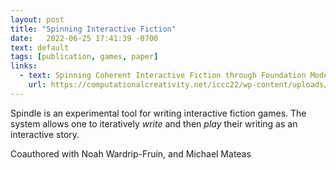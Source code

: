 ```yaml
---
layout: post
title: "Spinning Interactive Fiction"
date:   2022-06-25 17:41:39 -0700
text: default
tags: [publication, games, paper]
links:
  - text: Spinning Coherent Interactive Fiction through Foundation Model Prompts in ICCC '22
    url: https://computationalcreativity.net/iccc22/wp-content/uploads/2022/06/ICCC-2022_2L_Calderwood-et-al..pdf
---
```

Spindle is an experimental tool for writing interactive fiction games. The system allows one to iteratively <i>write</i> and then <i>play</i> their writing as an interactive story. 

Coauthored with Noah Wardrip-Fruin, and Michael Mateas